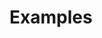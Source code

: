 # Examples

<Examples />

<style>
.demo {
  padding: 1rem;
  border: 1px solid #ddd;
  border-radius: 8px;
  margin: 1rem 0;
}

.demo-text-maker {
  width: 100%;
}
</style> 